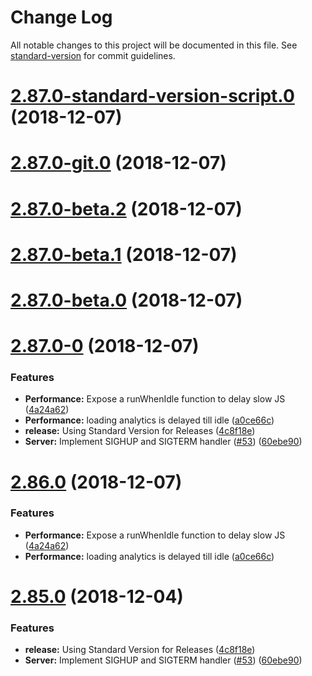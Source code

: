 # Change Log

All notable changes to this project will be documented in this file. See [standard-version](https://github.com/conventional-changelog/standard-version) for commit guidelines.

<a name="2.87.0-standard-version-script.0"></a>
# [2.87.0-standard-version-script.0](https://github.com/quintype/quintype-node-framework/compare/v2.87.0-git.0...v2.87.0-standard-version-script.0) (2018-12-07)



<a name="2.87.0-git.0"></a>
# [2.87.0-git.0](https://github.com/quintype/quintype-node-framework/compare/v2.87.0-beta.2...v2.87.0-git.0) (2018-12-07)



<a name="2.87.0-beta.2"></a>
# [2.87.0-beta.2](https://github.com/quintype/quintype-node-framework/compare/v2.87.0-beta.1...v2.87.0-beta.2) (2018-12-07)



<a name="2.87.0-beta.1"></a>
# [2.87.0-beta.1](https://github.com/quintype/quintype-node-framework/compare/v2.87.0-beta.0...v2.87.0-beta.1) (2018-12-07)



<a name="2.87.0-beta.0"></a>
# [2.87.0-beta.0](https://github.com/quintype/quintype-node-framework/compare/v2.87.0-0...v2.87.0-beta.0) (2018-12-07)



<a name="2.87.0-0"></a>
# [2.87.0-0](https://github.com/quintype/quintype-node-framework/compare/v2.84.0...v2.87.0-0) (2018-12-07)


### Features

* **Performance:** Expose a runWhenIdle function to delay slow JS ([4a24a62](https://github.com/quintype/quintype-node-framework/commit/4a24a62))
* **Performance:** loading analytics is delayed till idle ([a0ce66c](https://github.com/quintype/quintype-node-framework/commit/a0ce66c))
* **release:** Using Standard Version for Releases ([4c8f18e](https://github.com/quintype/quintype-node-framework/commit/4c8f18e))
* **Server:** Implement SIGHUP and SIGTERM handler ([#53](https://github.com/quintype/quintype-node-framework/issues/53)) ([60ebe90](https://github.com/quintype/quintype-node-framework/commit/60ebe90))



<a name="2.86.0"></a>
# [2.86.0](https://github.com/quintype/quintype-node-framework/compare/v2.85.0...v2.86.0) (2018-12-07)


### Features

* **Performance:** Expose a runWhenIdle function to delay slow JS ([4a24a62](https://github.com/quintype/quintype-node-framework/commit/4a24a62))
* **Performance:** loading analytics is delayed till idle ([a0ce66c](https://github.com/quintype/quintype-node-framework/commit/a0ce66c))



<a name="2.85.0"></a>
# [2.85.0](https://github.com/quintype/quintype-node-framework/compare/v2.84.0...v2.85.0) (2018-12-04)


### Features

* **release:** Using Standard Version for Releases ([4c8f18e](https://github.com/quintype/quintype-node-framework/commit/4c8f18e))
* **Server:** Implement SIGHUP and SIGTERM handler ([#53](https://github.com/quintype/quintype-node-framework/issues/53)) ([60ebe90](https://github.com/quintype/quintype-node-framework/commit/60ebe90))
